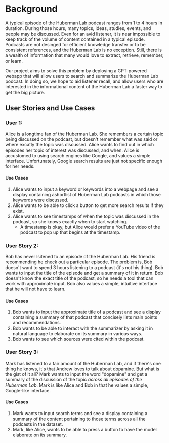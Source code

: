 # Background

A typical episode of the Huberman Lab podcast ranges from 1 to 4 hours in duration. During those hours, many topics, ideas, studies, events, and people may be discussed. Even for an avid listener, it is near impossible to keep track of the volume of content contained in a typical episode. Podcasts are not desinged for efficient knowledge transfer or to be consistent references, and the Huberman Lab is no exception. Still, there is a wealth of information that many would love to extract, retrieve, remember, or learn.

Our project aims to solve this problem by deploying a GPT-powered webapp that will allow users to search and summarize the Huberman Lab podcast. In doing so, we hope to aid listener recall, and allow users who are interested in the informational content of the Huberman Lab a faster way to get the big picture.

## User Stories and Use Cases

### User 1:

Alice is a longtime fan of the Huberman Lab. She remembers a certain topic being discussed on the podcast, but doesn't remember what was said or where excatly the topic was discussed. Alice wants to find out in which episodes her topic of interest was discussed, and when. Alice is accustomed to using search engines like Google, and values a simple interface. Unfortunately, Google search results are just not specific enough for her needs.

#### Use Cases
1. Alice wants to input a keyword or keywords into a webpage and see a display containing ashortlist of Huberman Lab podcasts in which those keywords were discussed.
2. Alice wants to be able to click a button to get more search results if they exist.
3. Alice wants to see timestamps of when the topic was discussed in the podcast, so she knows exactly when to start watching. 
   + A timestamp is okay, but Alice would prefer a YouTube video of the podcast to pop up that begins at the timestamp.

### User Story 2:

Bob has never lsitened to an episode of the Huberman Lab. His friend is recommending he check out a particular episode. The problem is, Bob doesn't want to spend 3 hours listening to a podcast (it's not his thing). Bob wants to input the title of the episode and get a summary of it in return. Bob doesn't know the exact title of the podcast, so he needs a tool that can work with approximate input. Bob also values a simple, intuitive interface that he will not have to learn. 

#### Use Cases
1. Bob wants to input the approximate title of a podcast and see a display containing a summary of that podcast that concisely lists main points and recommendations.
2. Bob wants to be able to interact with the summarizer by asking it in natural language to elaborate on its summary in various ways.
3. Bob wants to see which sources were cited within the podcast.

### User Story 3:

Mark has listened to a fair amount of the Huberman Lab, and if there's one thing he knows, it's that Andrew loves to talk about dopamine. But what is the gist of it all? Mark wants to input the word "dopamine" and get a summary of the discussion of the topic *across all episodes of the Huberman Lab*. Mark is like Alice and Bob in that he values a simple, Google-like interface.

#### Use Cases
1. Mark wants to input search terms and see a display containing a summary of the content pertaining to those terms across all the podcasts in the dataset.
2. Mark, like Alice, wants to be able to press a button to have the model elaborate on its summary.











